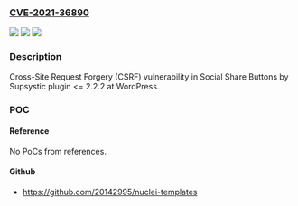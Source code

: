 ### [CVE-2021-36890](https://cve.mitre.org/cgi-bin/cvename.cgi?name=CVE-2021-36890)
![](https://img.shields.io/static/v1?label=Product&message=Social%20Share%20Buttons%20by%20Supsystic%20(WordPress%20plugin)&color=blue)
![](https://img.shields.io/static/v1?label=Version&message=%3C%3D%202.2.2%3C%3D%202.2.2%20&color=brighgreen)
![](https://img.shields.io/static/v1?label=Vulnerability&message=CWE-352%20Cross-Site%20Request%20Forgery%20(CSRF)&color=brighgreen)

### Description

Cross-Site Request Forgery (CSRF) vulnerability in Social Share Buttons by Supsystic plugin <= 2.2.2 at WordPress.

### POC

#### Reference
No PoCs from references.

#### Github
- https://github.com/20142995/nuclei-templates

